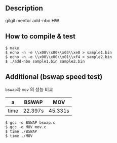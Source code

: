 ## Description
gilgil mentor add-nbo HW

## How to compile & test
```
$ make
$ echo -n -e \\x00\\x00\\x03\\xe8 > sample1.bin
$ echo -n -e \\x00\\x00\\x01\\xf4 > sample2.bin
$ ./add-nbo sample1.bin sample2.bin
```

## Additional (bswap speed test)
`bswap`과 `mov` 의 성능 비교

|a|BSWAP|MOV|
|-|-|-|
|time|22.397s|45.331s| 

```
$ gcc -o BSWAP bswap.c
$ gcc -o MOV mov.c
$ time ./BSWAP
$ time ./MOV
```
